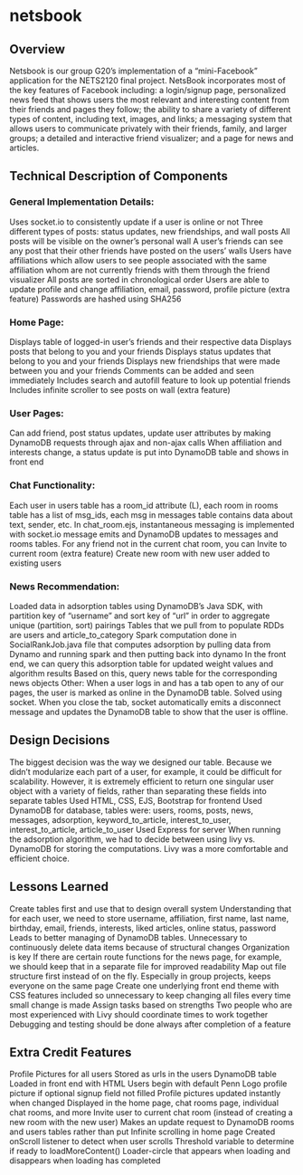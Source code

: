 # netsbook

## Overview
Netsbook is our group G20’s implementation of a “mini-Facebook” application for the NETS2120 final project. NetsBook incorporates most of the key features of Facebook including: a login/signup page, personalized news feed that shows users the most relevant and interesting content from their friends and pages they follow; the ability to share a variety of different types of content, including text, images, and links; a messaging system that allows users to communicate privately with their friends, family, and larger groups; a detailed and interactive friend visualizer; and a page for news and articles.

## Technical Description of Components
### General Implementation Details:
Uses socket.io to consistently update if a user is online or not
Three different types of posts: status updates, new friendships, and wall posts
All posts will be visible on the owner’s personal wall
A user’s friends can see any post that their other friends have posted on the users’ walls
Users have affiliations which allow users to see people associated with the same affiliation whom are not currently friends with them through the friend visualizer
All posts are sorted in chronological order
Users are able to update profile and change affiliation, email, password, profile picture (extra feature)
Passwords are hashed using SHA256
### Home Page:
Displays table of logged-in user’s friends and their respective data
Displays posts that belong to you and your friends
Displays status updates that belong to you and your friends 
Displays new friendships that were made between you and your friends
Comments can be added and seen immediately
Includes search and autofill feature to look up potential friends
Includes infinite scroller to see posts on wall (extra feature)
### User Pages:
Can add friend, post status updates, update user attributes by making DynamoDB requests through ajax and non-ajax calls
When affiliation and interests change, a status update is put into DynamoDB table and shows in front end
### Chat Functionality:
Each user in users table has a room_id attribute (L), each room in rooms table has a list of msg_ids, each msg in messages table contains data about text, sender, etc.
In chat_room.ejs, instantaneous messaging is implemented with socket.io message emits and DynamoDB updates to messages and rooms tables.
For any friend not in the current chat room, you can
Invite to current room (extra feature)
Create new room with new user added to existing users
### News Recommendation:
Loaded data in adsorption tables using DynamoDB’s Java SDK, with partition key of “username” and sort key of “url” in order to aggregate unique (partition, sort) pairings
Tables that we pull from to populate RDDs are users and article_to_category
Spark computation done in SocialRankJob.java file that computes adsorption by pulling data from Dynamo and running spark and then putting back into dynamo
In the front end, we can query this adsorption table for updated weight values and algorithm results
Based on this, query news table for the corresponding news objects
Other:
When a user logs in and has a tab open to any of our pages, the user is marked as online in the DynamoDB table. Solved using socket.
When you close the tab, socket automatically emits a disconnect message and updates the DynamoDB table to show that the user is offline.

## Design Decisions
The biggest decision was the way we designed our table. Because we didn’t modularize each part of a user, for example, it could be difficult for scalability. However, it is extremely efficient to return one singular user object with a variety of fields, rather than separating these fields into separate tables
Used HTML, CSS, EJS, Bootstrap for frontend
Used DynamoDB for database, tables were: users, rooms, posts, news, messages, adsorption, keyword_to_article, interest_to_user, interest_to_article, article_to_user
Used Express for server
When running the adsorption algorithm, we had to decide between using livy vs. DynamoDB for storing the computations. Livy was a more comfortable and efficient choice. 

## Lessons Learned
Create tables first and use that to design overall system
Understanding that for each user, we need to store username, affiliation, first name, last name, birthday, email, friends, interests, liked articles, online status, password
Leads to better managing of DynamoDB tables. Unnecessary to continuously delete data items because of structural changes
Organization is key
If there are certain route functions for the news page, for example, we should keep that in a separate file for improved readability
Map out file structure first instead of on the fly. Especially in group projects, keeps everyone on the same page
Create one underlying front end theme with CSS features included so unnecessary to keep changing all files every time small change is made
Assign tasks based on strengths
Two people who are most experienced with Livy should coordinate times to work together
Debugging and testing should be done always after completion of a feature

## Extra Credit Features
Profile Pictures for all users
Stored as urls in the users DynamoDB table
Loaded in front end with HTML
Users begin with default Penn Logo profile picture if optional signup field not filled
Profile pictures updated instantly when changed
Displayed in the home page, chat rooms page, individual chat rooms, and more
Invite user to current chat room (instead of creating a new room with the new user)
Makes an update request to DynamoDB rooms and users tables rather than put
Infinite scrolling in home page
Created onScroll listener to detect when user scrolls
Threshold variable to determine if ready to loadMoreContent()
Loader-circle that appears when loading and disappears when loading has completed
